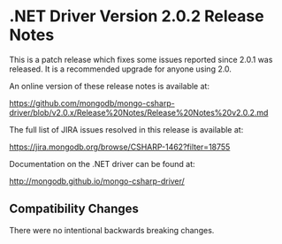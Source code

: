 # .NET Driver Version 2.0.2 Release Notes

This is a patch release which fixes some issues reported since 2.0.1 was released. It is a recommended
upgrade for anyone using 2.0.

An online version of these release notes is available at:

https://github.com/mongodb/mongo-csharp-driver/blob/v2.0.x/Release%20Notes/Release%20Notes%20v2.0.2.md

The full list of JIRA issues resolved in this release is available at:

https://jira.mongodb.org/browse/CSHARP-1462?filter=18755

Documentation on the .NET driver can be found at:

http://mongodb.github.io/mongo-csharp-driver/

## Compatibility Changes

There were no intentional backwards breaking changes.